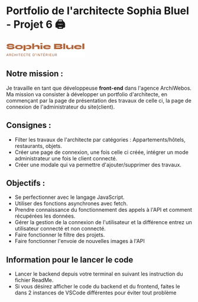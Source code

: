 # Portfolio de l'architecte Sophia Bluel - Projet 6 :printer:

![Texte alternatif](/FrontEnd/assets/images/logoreadme.png "Sophia Bluel")

## **Notre mission :** 

Je travaille en tant que développeuse **front-end** dans l'agence ArchiWebos. Ma mission va consister à développer un portfolio d'architecte, en commençant par la page de présentation des travaux de celle ci, la page de connexion de l'administrateur du site(client).



## **Consignes :**

- Filter les travaux de l'architecte par catégories : Appartements/hôtels, restaurants, objets.
- Créer une page de connexion, une fois celle ci créée, intégrer un mode administrateur une fois le client connecté.
- Créer une modale qui va permettre d'ajouter/supprimer des travaux.



## **Objectifs :**

- Se perfectionner avec le langage JavaScript.
- Utiliser des fonctions asynchrones avec fetch.
- Prendre connaissance du fonctionnement des appels à l'API et comment récupérées les données.
- Gérer la gestion de la connexion de l'utilisateur et la différence entrez un utilisateur connecté et non connecté.
- Faire fonctionner le filtre des projets.
- Faire fonctionner l'envoie de nouvelles images à l'API

## Information pour le lancer le code

 - Lancer le backend depuis votre terminal en suivant les instruction du fichier ReadMe.
 - Si vous désirez afficher le code du backend et du frontend, faites le dans 2 instances de VSCode différentes pour éviter tout problème
